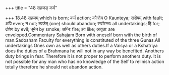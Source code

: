 +++
title = "48 सहजङ् कर्म"

+++
18.48 सहजम् which is born; कर्म action; कौन्तेय O Kaunteya; सदोषम् with
fault; अपि even; न not; त्यजेत् (one) should abandon; सर्वारम्भाः all
undertakings; हि for; दोषेण by evil; धूमेन by smoke; अग्निः fire; इव
like; आवृताः are enveloped.Commentary Sahajam Born with oneself born
with the birth of man.Sadosham Faculty for everything is constituted of
the three Gunas.All undertakings Ones own as well as others duties.If a
Vaisya or a Kshatriya does the duties of a Brahmana he will not in any
way be benefited. Anothers duty brings in fear. Therefore it is not
proper to perform anothers duty. It is not possible for any man who has
no knowledge of the Self to relinish action totally therefore he should
not abandon action.
